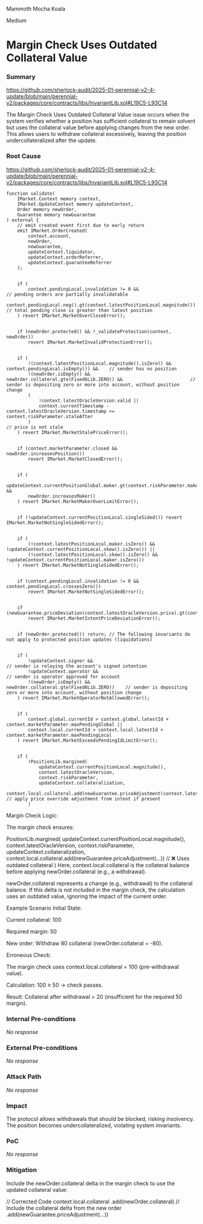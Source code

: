 Mammoth Mocha Koala

Medium

# Margin Check Uses Outdated Collateral Value

### Summary

https://github.com/sherlock-audit/2025-01-perennial-v2-4-update/blob/main/perennial-v2/packages/core/contracts/libs/InvariantLib.sol#L19C5-L93C14

The Margin Check Uses Outdated Collateral Value issue occurs when the system verifies whether a position has sufficient collateral to remain solvent but uses the collateral value before applying changes from the new order. This allows users to withdraw collateral excessively, leaving the position undercollateralized after the update.

### Root Cause

https://github.com/sherlock-audit/2025-01-perennial-v2-4-update/blob/main/perennial-v2/packages/core/contracts/libs/InvariantLib.sol#L19C5-L93C14

    function validate(
        IMarket.Context memory context,
        IMarket.UpdateContext memory updateContext,
        Order memory newOrder,
        Guarantee memory newGuarantee
    ) external {
        // emit created event first due to early return
        emit IMarket.OrderCreated(
            context.account,
            newOrder,
            newGuarantee,
            updateContext.liquidator,
            updateContext.orderReferrer,
            updateContext.guaranteeReferrer
        );


        if (
            context.pendingLocal.invalidation != 0 &&                              // pending orders are partially invalidatable
            context.pendingLocal.neg().gt(context.latestPositionLocal.magnitude()) // total pending close is greater than latest position
        ) revert IMarket.MarketOverCloseError();


        if (newOrder.protected() && !_validateProtection(context, newOrder))
            revert IMarket.MarketInvalidProtectionError();


        if (
            !(context.latestPositionLocal.magnitude().isZero() && context.pendingLocal.isEmpty()) &&    // sender has no position
            !(newOrder.isEmpty() && newOrder.collateral.gte(Fixed6Lib.ZERO)) &&                         // sender is depositing zero or more into account, without position change
            (
                !context.latestOracleVersion.valid ||
                context.currentTimestamp - context.latestOracleVersion.timestamp >= context.riskParameter.staleAfter
            )                                                                                           // price is not stale
        ) revert IMarket.MarketStalePriceError();


        if (context.marketParameter.closed && newOrder.increasesPosition())
            revert IMarket.MarketClosedError();


        if (
            updateContext.currentPositionGlobal.maker.gt(context.riskParameter.makerLimit) &&
            newOrder.increasesMaker()
        ) revert IMarket.MarketMakerOverLimitError();


        if (!updateContext.currentPositionLocal.singleSided()) revert IMarket.MarketNotSingleSidedError();


        if (
            (!context.latestPositionLocal.maker.isZero() && !updateContext.currentPositionLocal.skew().isZero()) ||
            (!context.latestPositionLocal.skew().isZero() && !updateContext.currentPositionLocal.maker.isZero())
        ) revert IMarket.MarketNotSingleSidedError();


        if (context.pendingLocal.invalidation != 0 && context.pendingLocal.crossesZero())
            revert IMarket.MarketNotSingleSidedError();


        if (newGuarantee.priceDeviation(context.latestOracleVersion.price).gt(context.marketParameter.maxPriceDeviation))
            revert IMarket.MarketIntentPriceDeviationError();


        if (newOrder.protected()) return; // The following invariants do not apply to protected position updates (liquidations)


        if (
            !updateContext.signer &&                                            // sender is relaying the account's signed intention
            !updateContext.operator &&                                          // sender is operator approved for account
            !(newOrder.isEmpty() && newOrder.collateral.gte(Fixed6Lib.ZERO))    // sender is depositing zero or more into account, without position change
        ) revert IMarket.MarketOperatorNotAllowedError();


        if (
            context.global.currentId > context.global.latestId + context.marketParameter.maxPendingGlobal ||
            context.local.currentId > context.local.latestId + context.marketParameter.maxPendingLocal
        ) revert IMarket.MarketExceedsPendingIdLimitError();


        if (
            !PositionLib.margined(
                updateContext.currentPositionLocal.magnitude(),
                context.latestOracleVersion,
                context.riskParameter,
                updateContext.collateralization,
                context.local.collateral.add(newGuarantee.priceAdjustment(context.latestOracleVersion.price)) // apply price override adjustment from intent if present
            )

Margin Check Logic:

The margin check ensures:

PositionLib.margined(
    updateContext.currentPositionLocal.magnitude(),
    context.latestOracleVersion,
    context.riskParameter,
    updateContext.collateralization,
    context.local.collateral.add(newGuarantee.priceAdjustment(...)) // ❌ Uses outdated collateral
)
Here, context.local.collateral is the collateral balance before applying newOrder.collateral (e.g., a withdrawal).

newOrder.collateral represents a change (e.g., withdrawal) to the collateral balance. If this delta is not included in the margin check, the calculation uses an outdated value, ignoring the impact of the current order.

Example Scenario
Initial State:

Current collateral: 100

Required margin: 50

New order: Withdraw 80 collateral (newOrder.collateral = -80).

Erroneous Check:

The margin check uses context.local.collateral = 100 (pre-withdrawal value).

Calculation: 100 ≥ 50 → check passes.

Result: Collateral after withdrawal = 20 (insufficient for the required 50 margin).

### Internal Pre-conditions

_No response_

### External Pre-conditions

_No response_

### Attack Path

_No response_

### Impact

The protocol allows withdrawals that should be blocked, risking insolvency. The position becomes undercollateralized, violating system invariants.


### PoC

_No response_

### Mitigation

Include the newOrder.collateral delta in the margin check to use the updated collateral value:


// Corrected Code
context.local.collateral
    .add(newOrder.collateral)  // Include the collateral delta from the new order
    .add(newGuarantee.priceAdjustment(...))
